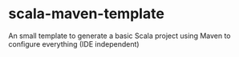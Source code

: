 # scala-maven-template
An small template to generate a basic Scala project using Maven to configure everything (IDE independent)



